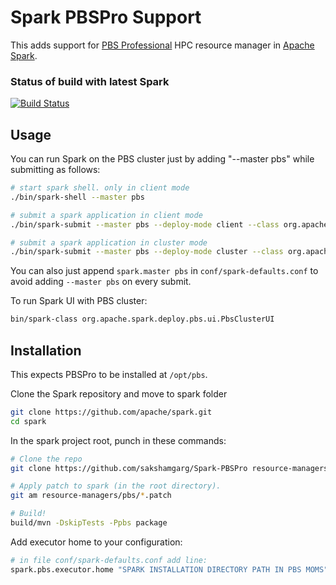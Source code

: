 # Spark PBSPro Support
This adds support for [PBS Professional](https://github.com/pbspro/pbspro)
HPC resource manager in [Apache Spark](https://github.com/apache/spark).


### Status of build with latest Spark
[![Build Status](https://travis-ci.org/sakshamgarg/Spark-PBSPro.svg?branch=master)](https://travis-ci.org/sakshamgarg/Spark-PBSPro)


## Usage

You can run Spark on the PBS cluster just by adding "--master pbs" while submitting as follows:
```bash
# start spark shell. only in client mode
./bin/spark-shell --master pbs

# submit a spark application in client mode
./bin/spark-submit --master pbs --deploy-mode client --class org.apache.spark.examples.SparkPi $SPARK_HOME/examples/target/scala-2.12/jars/spark-examples_2.12-3.0.0-SNAPSHOT.jar 100

# submit a spark application in cluster mode
./bin/spark-submit --master pbs --deploy-mode cluster --class org.apache.spark.examples.SparkPi $SPARK_HOME/examples/target/scala-2.12/jars/spark-examples_2.12-3.0.0-SNAPSHOT.jar 100
```

You can also just append `spark.master pbs` in `conf/spark-defaults.conf` to avoid adding
`--master pbs` on every submit.


To run Spark UI with PBS cluster:
```bash
bin/spark-class org.apache.spark.deploy.pbs.ui.PbsClusterUI
```



## Installation

This expects PBSPro to be installed at `/opt/pbs`.

Clone the Spark repository and move to spark folder
```bash
git clone https://github.com/apache/spark.git
cd spark
```

In the spark project root, punch in these commands:
```bash
# Clone the repo
git clone https://github.com/sakshamgarg/Spark-PBSPro resource-managers/pbs

# Apply patch to spark (in the root directory).
git am resource-managers/pbs/*.patch

# Build!
build/mvn -DskipTests -Ppbs package
```

Add executor home to your configuration:
```bash
# in file conf/spark-defaults.conf add line:
spark.pbs.executor.home "SPARK INSTALLATION DIRECTORY PATH IN PBS MOMS"
```
